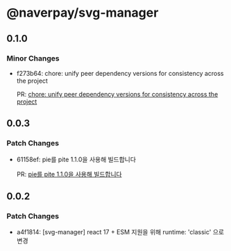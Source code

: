 # @naverpay/svg-manager

## 0.1.0

### Minor Changes

-   f273b64: chore: unify peer dependency versions for consistency across the project

    PR: [chore: unify peer dependency versions for consistency across the project](https://github.com/NaverPayDev/pie/pull/148)

## 0.0.3

### Patch Changes

-   61158ef: pie를 pite 1.1.0을 사용해 빌드합니다

    PR: [pie를 pite 1.1.0을 사용해 빌드합니다](https://github.com/NaverPayDev/pie/pull/125)

## 0.0.2

### Patch Changes

-   a4f1814: [svg-manager] react 17 + ESM 지원을 위해 runtime: 'classic' 으로 변경
